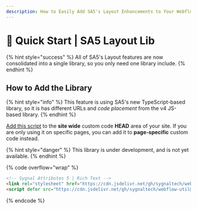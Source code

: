 ```yaml
---
description: How to Easily Add SA5's Layout Enhancements to Your Webflow Site
---
```


# 🚀 Quick Start | SA5 Layout Lib

{% hint style="success" %}
All of SA5's Layout features are now consolidated into a single library, so you only need one library include.&#x20;
{% endhint %}

## How to Add the Library <a href="#step-1---add-the-library" id="step-1---add-the-library"></a>

{% hint style="info" %}
This feature is using SA5's new TypeScript-based library, so it is has different URLs and _code placement_ from the v4 JS-based library.&#x20;
{% endhint %}

[Add this script](../overview/how-to-add-custom-code.md) to the **site wide** custom code **HEAD** area of your site. If you are only using it on specific pages, you can add it to **page-specific** custom code instead.

{% hint style="danger" %}
This library is under development, and is not yet available.
{% endhint %}

{% code overflow="wrap" %}
```html
<!-- Sygnal Attributes 5 | Rich Text --> 
<link rel="stylesheet" href="https://cdn.jsdelivr.net/gh/sygnaltech/webflow-util@5.3.4/dist/css/webflow-layout.css"> 
<script defer src="https://cdn.jsdelivr.net/gh/sygnaltech/webflow-util@5.3.4/dist/nocode/webflow-layout.js"></script>
```
{% endcode %}













